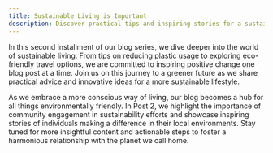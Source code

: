 ```yaml
---
title: Sustainable Living is Important
description: Discover practical tips and inspiring stories for a sustainable lifestyle, from reducing plastic usage to eco-friendly travel, and join the journey to a greener future.
---
```


In this second installment of our blog series, we dive deeper into the world of sustainable living. From tips on reducing plastic usage to exploring eco-friendly travel options, we are committed to inspiring positive change one blog post at a time. Join us on this journey to a greener future as we share practical advice and innovative ideas for a more sustainable lifestyle.

As we embrace a more conscious way of living, our blog becomes a hub for all things environmentally friendly. In Post 2, we highlight the importance of community engagement in sustainability efforts and showcase inspiring stories of individuals making a difference in their local environments. Stay tuned for more insightful content and actionable steps to foster a harmonious relationship with the planet we call home.
